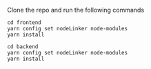 Clone the repo and run the following commands

```
cd frontend
yarn config set nodeLinker node-modules
yarn install

cd backend
yarn config set nodeLinker node-modules
yarn install

```